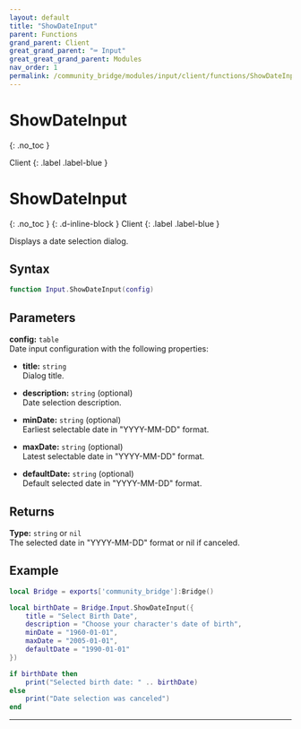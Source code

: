 ```yaml
---
layout: default
title: "ShowDateInput"
parent: Functions
grand_parent: Client
great_grand_parent: "⌨️ Input"
great_great_grand_parent: Modules
nav_order: 1
permalink: /community_bridge/modules/input/client/functions/ShowDateInput/
---
```


# ShowDateInput
{: .no_toc }

Client
{: .label .label-blue }

# ShowDateInput
{: .no_toc }
{: .d-inline-block }
Client
{: .label .label-blue }

Displays a date selection dialog.

## Syntax

```lua
function Input.ShowDateInput(config)
```

## Parameters

**config:** `table`  
Date input configuration with the following properties:

- **title:** `string`  
  Dialog title.

- **description:** `string` (optional)  
  Date selection description.

- **minDate:** `string` (optional)  
  Earliest selectable date in "YYYY-MM-DD" format.

- **maxDate:** `string` (optional)  
  Latest selectable date in "YYYY-MM-DD" format.

- **defaultDate:** `string` (optional)  
  Default selected date in "YYYY-MM-DD" format.

## Returns

**Type:** `string` or `nil`  
The selected date in "YYYY-MM-DD" format or nil if canceled.

## Example

```lua
local Bridge = exports['community_bridge']:Bridge()

local birthDate = Bridge.Input.ShowDateInput({
    title = "Select Birth Date",
    description = "Choose your character's date of birth",
    minDate = "1960-01-01",
    maxDate = "2005-01-01",
    defaultDate = "1990-01-01"
})

if birthDate then
    print("Selected birth date: " .. birthDate)
else
    print("Date selection was canceled")
end
```

---

